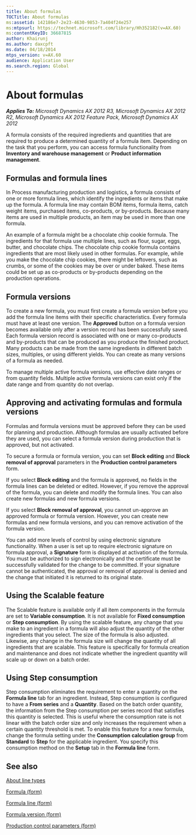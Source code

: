 ```yaml
---
title: About formulas
TOCTitle: About formulas
ms:assetid: 142186e7-2e23-4630-9853-7a404f24e257
ms:mtpsurl: https://technet.microsoft.com/library/Hh352182(v=AX.60)
ms:contentKeyID: 36687815
author: Khairunj
ms.author: daxcpft
ms.date: 04/18/2014
mtps_version: v=AX.60
audience: Application User
ms.search.region: Global
---
```


# About formulas 


_**Applies To:** Microsoft Dynamics AX 2012 R3, Microsoft Dynamics AX 2012 R2, Microsoft Dynamics AX 2012 Feature Pack, Microsoft Dynamics AX 2012_

A formula consists of the required ingredients and quantities that are required to produce a determined quantity of a formula item. Depending on the task that you perform, you can access formula functionality from **Inventory and warehouse management** or **Product information management**.

## Formulas and formula lines

In Process manufacturing production and logistics, a formula consists of one or more formula lines, which identify the ingredients or items that make up the formula. A formula line may contain BOM items, formula items, catch weight items, purchased items, co-products, or by-products. Because many items are used in multiple products, an item may be used in more than one formula.

An example of a formula might be a chocolate chip cookie formula. The ingredients for that formula use multiple lines, such as flour, sugar, eggs, butter, and chocolate chips. The chocolate chip cookie formula contains ingredients that are most likely used in other formulas. For example, while you make the chocolate chip cookies, there might be leftovers, such as crumbs, or some of the cookies may be over or under baked. These items could be set up as co-products or by-products depending on the production operations.

## Formula versions

To create a new formula, you must first create a formula version before you add the formula line items with their specific characteristics. Every formula must have at least one version. The **Approved** button on a formula version becomes available only after a version record has been successfully saved. Each formula version record is associated with one or many co-products and by-products that can be produced as you produce the finished product. Many products can be made from the same ingredients in different batch sizes, multiples, or using different yields. You can create as many versions of a formula as needed.

To manage multiple active formula versions, use effective date ranges or from quantity fields. Multiple active formula versions can exist only if the date range and from quantity do not overlap.

## Approving and activating formulas and formula versions

 Formulas and formula versions must be approved before they can be used for planning and production. Although formulas are usually activated before they are used, you can select a formula version during production that is approved, but not activated.

To secure a formula or formula version, you can set **Block editing** and **Block removal of approval** parameters in the **Production control parameters** form.

If you select **Block editing** and the formula is approved, no fields in the formula lines can be deleted or edited. However, if you remove the approval of the formula, you can delete and modify the formula lines. You can also create new formulas and new formula versions.

If you select **Block removal of approval**, you cannot un-approve an approved formula or formula version. However, you can create new formulas and new formula versions, and you can remove activation of the formula version.

You can add more levels of control by using electronic signature functionality. When a user is set up to require electronic signature on formula approval, a **Signature** form is displayed at activation of the formula. You must be authorized to sign electronically and the certificate must be successfully validated for the change to be committed. If your signature cannot be authenticated, the approval or removal of approval is denied and the change that initiated it is returned to its original state.

## Using the Scalable feature

The Scalable feature is available only if all item components in the formula are set to **Variable consumption**. It is not available for **Fixed consumption** or **Step consumption**. By using the scalable feature, any change that you make to an ingredient in a formula will also adjust the quantity of the other ingredients that you select. The size of the formula is also adjusted. Likewise, any change in the formula size will change the quantity of all ingredients that are scalable. This feature is specifically for formula creation and maintenance and does not indicate whether the ingredient quantity will scale up or down on a batch order.

## Using Step consumption

Step consumption eliminates the requirement to enter a quantity on the **Formula line** tab for an ingredient. Instead, Step consumption is configured to have a **From series** and a **Quantity**. Based on the batch order quantity, the information from the Step consumption per series record that satisfies this quantity is selected. This is useful where the consumption rate is not linear with the batch order size and only increases the requirement when a certain quantity threshold is met. To enable this feature for a new formula, change the formula setting under the **Consumption calculation group** from **Standard** to **Step** for the applicable ingredient. You specify this consumption method on the **Setup** tab in the **Formula line** form.

## See also

[About line types](about-line-types.md)

[Formula (form)](https://technet.microsoft.com/library/hh328668\(v=ax.60\))

[Formula line (form)](https://technet.microsoft.com/library/hh352331\(v=ax.60\))

[Formula version (form)](https://technet.microsoft.com/library/hh352348\(v=ax.60\))

[Production control parameters (form)](https://technet.microsoft.com/library/aa498700\(v=ax.60\))

  


